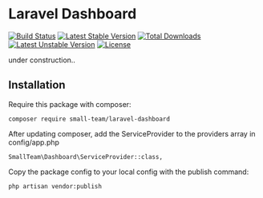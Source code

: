 Laravel Dashboard
=================
[![Build Status](https://travis-ci.org/brainfab/laravel_dashboard.svg?branch=master)](https://travis-ci.org/brainfab/laravel_dashboard) [![Latest Stable Version](https://poser.pugx.org/small-team/laravel-dashboard/v/stable)](https://packagist.org/packages/small-team/laravel-dashboard) [![Total Downloads](https://poser.pugx.org/small-team/laravel-dashboard/downloads)](https://packagist.org/packages/small-team/laravel-dashboard) [![Latest Unstable Version](https://poser.pugx.org/small-team/laravel-dashboard/v/unstable)](https://packagist.org/packages/small-team/laravel-dashboard) [![License](https://poser.pugx.org/small-team/laravel-dashboard/license)](https://packagist.org/packages/small-team/laravel-dashboard)

under construction..

Installation
-------------

Require this package with composer:

`` composer require small-team/laravel-dashboard ``

After updating composer, add the ServiceProvider to the providers array in config/app.php

`` SmallTeam\Dashboard\ServiceProvider::class, ``

Copy the package config to your local config with the publish command:

`` php artisan vendor:publish  ``
